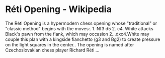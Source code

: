 ---
---

Réti Opening - Wikipedia
========================


The Réti Opening is a hypermodern chess opening whose "traditional" or "classic method" begins with the moves:. 1. Nf3 d5 2. c4. White attacks Black's pawn from the flank, which may occasion 2...dxc4.White may couple this plan with a kingside fianchetto (g3 and Bg2) to create pressure on the light squares in the center.. The opening is named after Czechoslovakian chess player Richard Réti ...